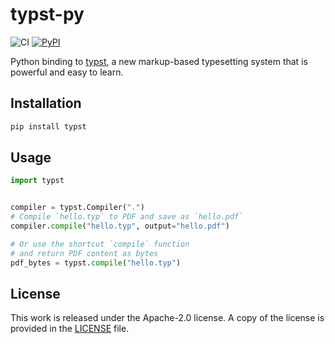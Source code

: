 # typst-py

![CI](https://github.com/messense/typst-py/workflows/CI/badge.svg)
[![PyPI](https://img.shields.io/pypi/v/typst.svg)](https://pypi.org/project/typst)

Python binding to [typst](https://github.com/typst/typst),
a new markup-based typesetting system that is powerful and easy to learn.

## Installation

```bash
pip install typst
```

## Usage

```python
import typst


compiler = typst.Compiler(".")
# Compile `hello.typ` to PDF and save as `hello.pdf`
compiler.compile("hello.typ", output="hello.pdf")

# Or use the shortcut `compile` function
# and return PDF content as bytes
pdf_bytes = typst.compile("hello.typ")
```

## License

This work is released under the Apache-2.0 license. A copy of the license is provided in the [LICENSE](./LICENSE) file.
